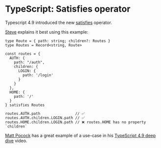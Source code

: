 # TypeScript: Satisfies operator

Typescript 4.9 introduced the new [satisfies](https://www.typescriptlang.org/docs/handbook/release-notes/typescript-4-9.html#the-satisfies-operator) operator.

[Steve](https://twitter.com/Steve8708/status/1605322303319199744) explains it best using this example:

```tsx
type Route = { path: string; children?: Routes }
type Routes = Record<string, Route>

const routes = {
  AUTH: {
    path: "/auth",
    children: {
      LOGIN: {
        path: '/login'
      }
    }
  },
  HOME: {
    path: '/'
  }
} satisfies Routes

routes.AUTH.path                // ✅
routes.AUTH.children.LOGIN.path // ✅
routes.HOME.children.LOGIN.path // ❌ routes.HOME has no property `children`
```

[Matt Pocock](https://twitter.com/mattpocockuk) has a great example of a use-case in his [TypeScript 4.9 deep dive](https://www.youtube.com/watch?v=Danki1DyiuI&t=439s) video.
